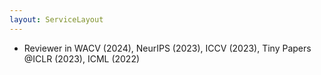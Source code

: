 ```yaml
---
layout: ServiceLayout
---
```


- Reviewer in WACV (2024), NeurIPS (2023), ICCV (2023), Tiny Papers @ICLR (2023), ICML (2022)
